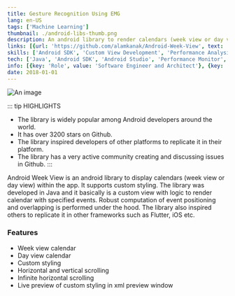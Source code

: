```yaml
---
title: Gesture Recognition Using EMG
lang: en-US
tags: ['Machine Learning']
thumbnail: ./android-libs-thumb.png
description: An android library to render calendars (week view or day view).
links: [{url: 'https://github.com/alamkanak/Android-Week-View', text: 'View on Github', icon: ['fab', 'github']}]
skills: ['Android SDK', 'Custom View Development', 'Performance Analysis', 'UX Design', 'Calculus', 'Geometry']
tech: ['Java', 'Android SDK', 'Android Studio', 'Performance Monitor', 'Maven']
info: [{key: 'Role', value: 'Software Engineer and Architect'}, {key: 'Employment', value: 'Self employed'}]
date: 2018-01-01
---
```

![An image](/android-week-view.png)

::: tip HIGHLIGHTS
- The library is widely popular among Android developers around the world.
- It has over 3200 stars on Github.
- The library inspired developers of other platforms to replicate it in their platform.
- The library has a very active community creating and discussing issues in Github.
:::


Android Week View is an android library to display calendars (week view or day view) within the app. It supports custom styling. The library was developed in Java and it basically is a custom view with logic to render calendar with specified events. Robust computation of event positioning and overlapping is performed under the hood. The library also inspired others to replicate it in other frameworks such as Flutter, iOS etc.
### Features
- Week view calendar
- Day view calendar
- Custom styling
- Horizontal and vertical scrolling
- Infinite horizontal scrolling
- Live preview of custom styling in xml preview window